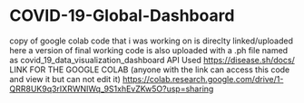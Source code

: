# COVID-19-Global-Dashboard
copy of google colab code that i was working on is direclty linked/uploaded here
a version of final working code is also uploaded with a .ph file named as covid_19_data_visualization_dashboard
API Used  https://disease.sh/docs/ 
LINK FOR THE GOOGLE COLAB (anyone with the link can access this code and view it but can not edit it)
https://colab.research.google.com/drive/1-QRR8UK9q3rIXRWNIWq_9S1xhEvZKw5O?usp=sharing
